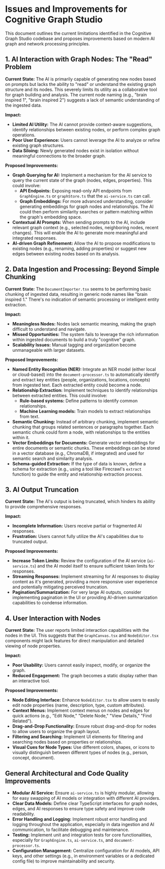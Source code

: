 # Issues and Improvements for Cognitive Graph Studio

This document outlines the current limitations identified in the Cognitive Graph Studio codebase and proposes improvements based on modern AI graph and network processing principles.

## 1. AI Interaction with Graph Nodes: The "Read" Problem

**Current State:** The AI is primarily capable of generating new nodes based on prompts but lacks the ability to "read" or understand the existing graph structure and its nodes. This severely limits its utility as a collaborative tool for graph building and analysis. The current node naming (e.g., "brain inspired 1", "brain inspired 2") suggests a lack of semantic understanding of the ingested data.

**Impact:**
*   **Limited AI Utility:** The AI cannot provide context-aware suggestions, identify relationships between existing nodes, or perform complex graph operations.
*   **Poor User Experience:** Users cannot leverage the AI to analyze or refine existing graph structures.
*   **Data Siloing:** Newly generated nodes exist in isolation without meaningful connections to the broader graph.

**Proposed Improvements:**
*   **Graph Querying for AI:** Implement a mechanism for the AI service to query the current state of the graph (nodes, edges, properties). This could involve:
    *   **API Endpoints:** Exposing read-only API endpoints from `GraphEngine.ts` or `graphStore.ts` that the `ai-service.ts` can call.
    *   **Graph Embeddings:** For more advanced understanding, consider generating embeddings for graph nodes and relationships. The AI could then perform similarity searches or pattern matching within the graph's embedding space.
*   **Contextual AI Prompts:** When sending prompts to the AI, include relevant graph context (e.g., selected nodes, neighboring nodes, recent changes). This will enable the AI to generate more meaningful and integrated responses.
*   **AI-driven Graph Refinement:** Allow the AI to propose modifications to existing nodes (e.g., renaming, adding properties) or suggest new edges between existing nodes based on its analysis.

## 2. Data Ingestion and Processing: Beyond Simple Chunking

**Current State:** The `DocumentImporter.tsx` seems to be performing basic chunking of ingested data, resulting in generic node names like "brain inspired 1." There's no indication of semantic processing or intelligent entity extraction.

**Impact:**
*   **Meaningless Nodes:** Nodes lack semantic meaning, making the graph difficult to understand and navigate.
*   **Missed Opportunities:** The system fails to leverage the rich information within ingested documents to build a truly "cognitive" graph.
*   **Scalability Issues:** Manual tagging and organization become unmanageable with larger datasets.

**Proposed Improvements:**
*   **Named Entity Recognition (NER):** Integrate an NER model (either local or cloud-based) into the `document-processor.ts` to automatically identify and extract key entities (people, organizations, locations, concepts) from ingested text. Each extracted entity could become a node.
*   **Relationship Extraction:** Implement techniques to identify relationships between extracted entities. This could involve:
    *   **Rule-based systems:** Define patterns to identify common relationships.
    *   **Machine Learning models:** Train models to extract relationships from text.
*   **Semantic Chunking:** Instead of arbitrary chunking, implement semantic chunking that groups related sentences or paragraphs together. Each semantic chunk could form a node, with relationships to the entities within it.
*   **Vector Embeddings for Documents:** Generate vector embeddings for entire documents or semantic chunks. These embeddings can be stored in a vector database (e.g., ChromaDB, if integrated) and used for semantic search and similarity analysis.
*   **Schema-guided Extraction:** If the type of data is known, define a schema for extraction (e.g., using a tool like Firecrawl's `extract` function) to guide the entity and relationship extraction process.

## 3. AI Output Truncation

**Current State:** The AI's output is being truncated, which hinders its ability to provide comprehensive responses.

**Impact:**
*   **Incomplete Information:** Users receive partial or fragmented AI responses.
*   **Frustration:** Users cannot fully utilize the AI's capabilities due to truncated output.

**Proposed Improvements:**
*   **Increase Token Limits:** Review the configuration of the AI service (`ai-service.ts`) and the AI model itself to ensure sufficient token limits for responses.
*   **Streaming Responses:** Implement streaming for AI responses to display content as it's generated, providing a more responsive user experience and potentially mitigating perceived truncation.
*   **Pagination/Summarization:** For very large AI outputs, consider implementing pagination in the UI or providing AI-driven summarization capabilities to condense information.

## 4. User Interaction with Nodes

**Current State:** The user reports limited interaction capabilities with the nodes in the UI. This suggests that the `GraphCanvas.tsx` and `NodeEditor.tsx` components might lack features for direct manipulation and detailed viewing of node properties.

**Impact:**
*   **Poor Usability:** Users cannot easily inspect, modify, or organize the graph.
*   **Reduced Engagement:** The graph becomes a static display rather than an interactive tool.

**Proposed Improvements:**
*   **Node Editing Interface:** Enhance `NodeEditor.tsx` to allow users to easily edit node properties (name, description, type, custom attributes).
*   **Context Menus:** Implement context menus on nodes and edges for quick actions (e.g., "Edit Node," "Delete Node," "View Details," "Find Related").
*   **Drag-and-Drop Functionality:** Ensure robust drag-and-drop for nodes to allow users to organize the graph layout.
*   **Filtering and Searching:** Implement UI elements for filtering and searching nodes based on properties or relationships.
*   **Visual Cues for Node Types:** Use different colors, shapes, or icons to visually distinguish between different types of nodes (e.g., person, concept, document).

## General Architectural and Code Quality Improvements

*   **Modular AI Service:** Ensure `ai-service.ts` is highly modular, allowing for easy swapping of AI models or integration with different AI providers.
*   **Clear Data Models:** Define clear TypeScript interfaces for graph nodes, edges, and AI responses to ensure type safety and improve code readability.
*   **Error Handling and Logging:** Implement robust error handling and logging throughout the application, especially in data ingestion and AI communication, to facilitate debugging and maintenance.
*   **Testing:** Implement unit and integration tests for core functionalities, especially for `GraphEngine.ts`, `ai-service.ts`, and `document-processor.ts`.
*   **Configuration Management:** Centralize configuration for AI models, API keys, and other settings (e.g., in environment variables or a dedicated config file) to improve maintainability and security.
